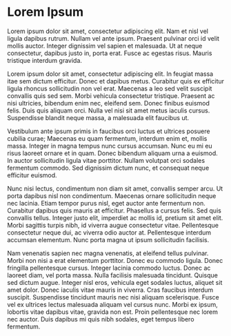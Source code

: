 # Lorem Ipsum

Lorem ipsum dolor sit amet, consectetur adipiscing elit. Nam et nisl vel ligula dapibus rutrum. Nullam vel ante ipsum. Praesent pulvinar orci id velit mollis auctor. Integer dignissim vel sapien et malesuada. Ut at neque consectetur, dapibus justo in, porta erat. Fusce ac egestas risus. Mauris tristique interdum gravida.

Lorem ipsum dolor sit amet, consectetur adipiscing elit. In feugiat massa itae sem dictum efficitur. Donec et dapibus metus. Curabitur quis ex efficitur ligula rhoncus sollicitudin non vel erat. Maecenas a leo sed velit suscipit convallis quis sed sem. Morbi vehicula consectetur tristique. Praesent ac nisi ultricies, bibendum enim nec, eleifend sem. Donec finibus euismod felis. Duis quis aliquam orci. Nulla vel nisi sit amet metus iaculis cursus. Suspendisse blandit neque massa, a malesuada elit faucibus ut.

Vestibulum ante ipsum primis in faucibus orci luctus et ultrices posuere cubilia curae; Maecenas eu quam fermentum, interdum enim et, mollis massa. Integer in magna tempus nunc cursus accumsan. Nunc eu mi eu risus laoreet ornare et in quam. Donec bibendum aliquam urna a euismod. In auctor sollicitudin ligula vitae porttitor. Nullam volutpat orci sodales fermentum commodo. Sed dignissim dictum nunc, et consequat neque efficitur euismod.

Nunc nisi lectus, condimentum non diam sit amet, convallis semper arcu. Ut porta dapibus nisl non condimentum. Maecenas ornare sollicitudin neque nec lacinia. Etiam tempor purus nisl, eget auctor ante fermentum non. Curabitur dapibus quis mauris at efficitur. Phasellus a cursus felis. Sed quis convallis tellus. Integer justo elit, imperdiet ac mollis id, pretium sit amet elit. Morbi sagittis turpis nibh, id viverra augue consectetur vitae. Pellentesque consectetur neque dui, ac viverra odio auctor at. Pellentesque interdum accumsan elementum. Nunc porta magna ut ipsum sollicitudin facilisis.

Nam venenatis sapien nec magna venenatis, at eleifend tellus pulvinar. Morbi non nisi a erat elementum porttitor. Donec eu commodo ligula. Donec fringilla pellentesque cursus. Integer lacinia commodo luctus. Donec ac laoreet diam, vel porta massa. Nulla facilisis malesuada tincidunt. Quisque sed dictum augue. Integer nisl eros, vehicula eget sodales luctus, aliquet sit amet dolor. Donec iaculis vitae mauris in viverra. Cras faucibus interdum suscipit. Suspendisse tincidunt mauris nec nisi aliquam scelerisque. Fusce vel ex ultrices lectus malesuada aliquam vel cursus nunc. Morbi ex ipsum, lobortis vitae dapibus vitae, gravida non est. Proin pellentesque nec lorem nec auctor. Duis dapibus mi quis nibh sodales, eget tempus libero fermentum.
